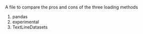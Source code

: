 A file to compare the pros and cons of the three loading methods

1. pandas
2. experimental
3. TextLineDatasets
